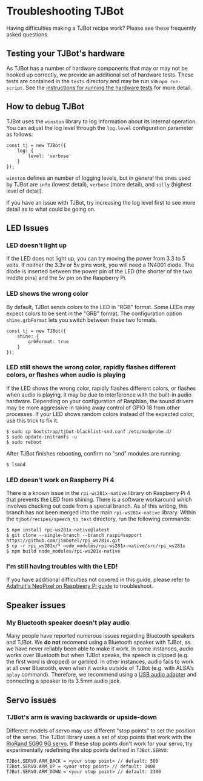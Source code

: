 # Troubleshooting TJBot
Having difficulties making a TJBot recipe work? Please see these frequently asked questions.

## Testing your TJBot's hardware
As TJBot has a number of hardware components that may or may not be hooked up correctly, we provide an additional set of hardware tests. These tests are contained in the `tests` directory and may be run via `npm run-script`. See the [instructions for running the hardware tests](tests/README.md) for more detail.

## How to debug TJBot
TJBot uses the `winston` library to log information about its internal operation. You can adjust the log level through the `log.level` configuration parameter as follows:

    const tj = new TJBot({
        log: {
            level: 'verbose'
        }
    });

`winston` defines an number of logging levels, but in general the ones used by TJBot are `info` (lowest detail), `verbose` (more detail), and `silly` (highest level of detail).

If you have an issue with TJBot, try increasing the log level first to see more detail as to what could be going on.

## LED Issues

### LED doesn't light up
If the LED does not light up, you can try moving the power from 3.3 to 5 volts. If neither the 3.3v or 5v pins work, you will need a 1N4001 diode. The diode is inserted between the power pin of the LED (the shorter of the two middle pins) and the 5v pin on the Raspberry Pi.

### LED shows the wrong color
By default, TJBot sends colors to the LED in "RGB" format. Some LEDs may expect colors to be sent in the "GRB" format. The configuration option `shine.grbFormat` lets you switch between these two formats.

    const tj = new TJBot({
        shine: {
            grbFormat: true
        }
    });

### LED still shows the wrong color, rapidly flashes different colors, or flashes when audio is playing
If the LED shows the wrong color, rapidly flashes different colors, or flashes when audio is playing, it may be due to interference with the built-in audio hardware. Depending on your configuration of Raspbian, the sound drivers may be more aggressive in taking away control of GPIO 18 from other processes. If your LED shows random colors instead of the expected color, use this trick to fix it.

    $ sudo cp bootstrap/tjbot-blacklist-snd.conf /etc/modprobe.d/
    $ sudo update-initramfs -u
    $ sudo reboot

After TJBot finishes rebooting, confirm no "snd" modules are running.

    $ lsmod

### LED doesn't work on Raspberry Pi 4
There is a known issue in the `rpi-ws281x-native` library on Raspberry Pi 4 that prevents the LED from shining. There is a software workaround which involves checking out code from a special branch. As of this writing, this branch has not been merged into the main `rpi-ws281x-native` library. Within the `tjbot/recipes/speech_to_text` directory, run the following commands:

    $ npm install rpi-ws281x-native@latest
    $ git clone --single-branch --branch raspi4support https://github.com/jimbotel/rpi_ws281x.git
    $ cp -r rpi_ws281x/* node_modules/rpi-ws281x-native/src/rpi_ws281x
    $ npm build node_modules/rpi-ws281x-native

### I'm still having troubles with the LED!
If you have additional difficulties not covered in this guide, please refer to [Adafruit's NeoPixel on Raspbeery Pi guide](https://learn.adafruit.com/neopixels-on-raspberry-pi/overview) to troubleshoot.

## Speaker issues

### My Bluetooth speaker doesn't play audio
Many people have reported numerous issues regarding Bluetooth speakers and TJBot. We **do not** recomend using a Bluetooth speaker with TJBot, as we have never reliably been able to make it work. In some instances, audio works over Bluetooth but when TJBot speaks, the speech is clipped (e.g. the first word is dropped) or garbled. In other instances, audio fails to work at all over Bluetooth, even when it works outside of TJBot (e.g. with ALSA's `aplay` command). Therefore, we recommend using a [USB audio adapter](https://www.adafruit.com/product/1475) and connecting a speaker to its 3.5mm audio jack.

## Servo issues

### TJBot's arm is waving backwards or upside-down
Different models of servo may use different "stop points" to set the position of the servo. The TJBot library uses a set of stop points that work with the [RioRand SG90 9G servo](https://www.amazon.com/RioRand-micro-Helicopter-Airplane-Controls/dp/B00JJZXRR0). If these stop points don't work for your servo, try experimentally redefining the stop points defined in `TJBot.SERVO`:

    TJBot.SERVO.ARM_BACK = <your stop point> // default: 500
    TJBot.SERVO.ARM_UP = <your stop point> // default: 1400
    TJBot.SERVO.ARM_DOWN = <your stop point> // default: 2300
